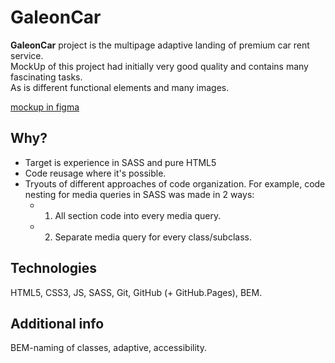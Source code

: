 # GaleonCar

**GaleonCar** project is the multipage adaptive landing of premium car rent service.\
MockUp of this project had initially very good quality and contains many fascinating tasks.\
As is different functional elements and many images.

[mockup in figma](https://www.figma.com/file/5NRQHqr7PEOYF5Roi3djy6/Galeoncar?node-id=87%3A2372)

## Why?
- Target is experience in SASS and pure HTML5
- Code reusage where it's possible. 
- Tryouts of different approaches of code organization. 
  For example, code nesting for media queries in SASS was made in 2 ways: 
	- 1.  All section code into every media query. 
	- 2. Separate media query for every class/subclass.

## Technologies
HTML5, CSS3, JS, SASS, Git, GitHub (+ GitHub.Pages), BEM.

## Additional info 
BEM-naming of classes, adaptive, accessibility.